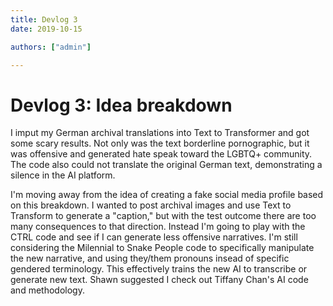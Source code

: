 ```yaml
---
title: Devlog 3
date: 2019-10-15

authors: ["admin"]

---
```


# Devlog 3: Idea breakdown

I imput my German archival translations into Text to Transformer and got some scary results. 
Not only was the text borderline pornographic, but it was offensive and generated hate speak toward the LGBTQ+ community. The code also could not translate the original German text, demonstrating a silence in the AI platform. 

I'm moving away from the idea of creating a fake social media profile based on this breakdown. I wanted to post archival images and use Text to Transform to generate a "caption," but with the test outcome there are too many consequences to that direction. Instead I'm going to play with the CTRL code and see if I can generate less offensive narratives. I'm still considering the Milennial to Snake People code to specifically manipulate the new narrative, and using they/them pronouns insead of specific gendered terminology. This effectively trains the new AI to transcribe or generate new text. Shawn suggested I check out Tiffany Chan's AI code and methodology. 
